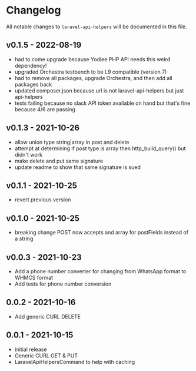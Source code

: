 # Changelog

All notable changes to `laravel-api-helpers` will be documented in this file.

## v0.1.5 - 2022-08-19

- had to come upgrade because Yodlee PHP API needs this weird dependency!
- upgraded Orchestra testbench to be L9 compatible (version 7)
- had to remove all packages, upgrade Orchestra, and then add all packages back
- updated composer.json because url is not laravel-api-helpers but just api-helpers
- tests failing because no slack API token available on hand but that's fine because 4/6 are passing

## v0.1.3 - 2021-10-26

- allow union type string|array in post and delete
- attempt at determining if post type is array then http_build_query() but didn't work
- make delete and put same signature
- update readme to show that same signature is sued

## v0.1.1 - 2021-10-25

- revert previous version

## v0.1.0 - 2021-10-25

- breaking change POST now accepts and array for postFields instead of a string

## v0.0.3 - 2021-10-23

- Add a phone number converter for changing from WhatsApp format to WHMCS format
- Add tests for phone number conversion

## 0.0.2 - 2021-10-16

- Add generic CURL DELETE

## 0.0.1 - 2021-10-15

- initial release
- Generic CURL GET & PUT
- LaravelApiHelpersCommand to help with caching
